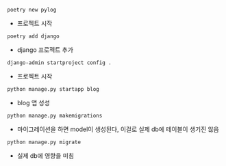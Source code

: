 ```shell
poetry new pylog
```

- 프로젝트 시작

```shell
poetry add django
```

- django 프로젝트 추가

```shell
django-admin startproject config .
```

- 프로젝트 시작

```shell
python manage.py startapp blog
```

- blog 앱 성성

```shell
python manage.py makemigrations
```

- 마이그레이션을 하면 model이 생성된다, 이걸로 실제 db에 테이블이 생기진 않음

```shell
python manage.py migrate
```

- 실제 db에 영향을 미침
